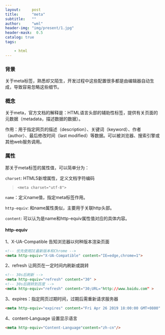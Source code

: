 ```yaml
---
layout:     post
title:      "meta"
subtitle:   ""
author:     "wml"
header-img: "img/present/1.jpg"
header-mask:  0.5
catalog: true
tags:

    - html
---
```

### 背景

关于meta标签，熟悉却又陌生，开发过程中这些配置很多都是由编辑器自动生成，导致容易忽略这些细节。

### 概念

关于meta，官方文档的解释是：HTML语言头部的辅助性标签，提供有关页面的元数据（metadata，描述数据的数据）。

作用：用于指定网页的描述（description）、关键词（keyword）、作者（author）、最后修改时间（last modified）等数据。可以被浏览器、搜索引擎或其他web服务调用。

### 属性

那关于meta标签的属性值，可以简单分为：

`charset`: HTML5新增属性，定义文档字符编码

> `<meta charset="utf-8">`

`name`：定义name值，指定meta标签作用。

`http-equiv`: 和name属性类似，主要用于关联http头部。

`content`: 可以认为是name和http-equiv属性值对应的具体内容。

#### http-equiv

1、X-UA-Compatible 告知浏览器以何种版本渲染页面

```html
<!-- 优先使用IE最新版本和Chrome -->
<meta http-equiv="X-UA-Compatible" content="IE=edge,chrome=1">
```

2、refresh 让网页在一定时间内刷新或跳转

```html
<!-- 30s后刷新 -->
<meta http-equiv="refresh" content="30" >
<!-- 30s后跳转到百度 -->
<meta http-equiv="refresh" content="30;URL="http://www.baidu.com" >
```

3、expires：指定网页过期时间，过期后需重新请求服务器

```html
<meta http-equiv="expires" content="Fri Apr 26 2019 18:00:00 GMT+0800" >
```

4、content-Language 设置显示语言

```html
<meta http-equiv="Content-Language"content="zh-cn"/>
```